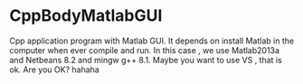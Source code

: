 # CppBodyMatlabGUI

Cpp application program with Matlab GUI. It depends on install Matlab in the computer when ever compile and run. In this case , we use Matlab2013a and Netbeans 8.2 and mingw g++ 8.1. Maybe you want to use VS , that is ok. Are you OK? hahaha
